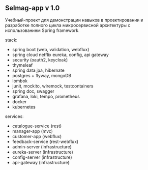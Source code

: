 ## Selmag-app v 1.0
Учебный-проект для демонстрации навыков в проектировании и разработке полного цикла микросервисной архитектуры с
использованием Spring framework.

stack:

- spring boot (web, validation, webflux)
- spring cloud netflix eureka, config, api gateway
- security (oauth2, keycloak)
- thymeleaf
- spring data jpa, hibernate
- postgres + flyway, mongoDB
- lombok
- junit, mockito, wiremock, testcontainers
- spring doc, swagger
- grafana, loki, tempo, prometheus
- docker
- kubernetes

services:
- catalogue-service (rest)
- manager-app (mvc)
- customer-app (webflux)
- feedback-service (rest-webflux)
- admin-server (infrastructure)
- eureka-server (infrastructure)
- config-server (infrastructure)
- api-gateway (infrastructure)
